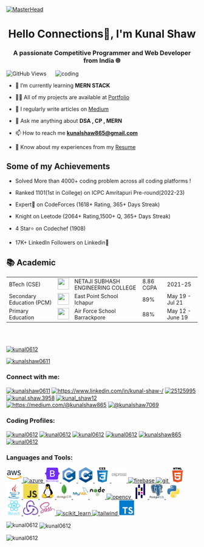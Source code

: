 [![MasterHead](https://firebasestorage.googleapis.com/v0/b/flexi-coding.appspot.com/o/dempgi7-520f8d5f-63d4-4453-8822-dbc149ae27f8.gif?alt=media&token=91c0c7b2-93c3-4029-b011-1a8703c5730d)](https://rishavchanda.io)
<h1 align="center">Hello Connections👋, I'm Kunal Shaw</h1>
<h3 align="center">A passionate Competitive Programmer and Web Developer from India 🌐</h3>

<img align="right" alt="coding" width="375" src="https://user-images.githubusercontent.com/55389276/140866485-8fb1c876-9a8f-4d6a-98dc-08c4981eaf70.gif">

![GitHub Views](https://komarev.com/ghpvc/?username=Kunal0612&color=1a95ce)

- 🌱 I’m currently learning **MERN STACK**

- 👨‍💻 All of my projects are available at <a href="https://portfolio-kunal0612.vercel.app/" target="">Portfolio</a>

- 📝 I regularly write articles on <a href="https://medium.com/@kunalshaw865" target="">Medium</a>

- 💬 Ask me anything about **DSA , CP , MERN**

- 📫 How to reach me **kunalshaw865@gmail.com**

- 📄 Know about my experiences from my [Resume](https://drive.google.com/file/d/1AoqLb5uEQ_X-xIuYOPo6qTSPnVs22R28/view)

<h2 align="left">Some of my Achievements</h2>

- Solved More than 4000+ coding problem across all coding platforms !
  
- Ranked 1101(1st in College) on ICPC Amritapuri Pre-round(2022-23)

- Expert🔵 on CodeForces (1618+ Rating, 365+ Days Streak) 

- Knight on Leetode (2064+ Rating,1500+ Q, 365+ Days Streak) 

- 4 Star⭐ on Codechef (1908)

- 17K+ LinkedIn Followers on Linkedin🚀


<h2>📚 Academic  </h2>

| | |  || | 
|-----------|-----------|-----------|-----------|-----------|
| BTech (CSE) | <img src="https://www.nsec.ac.in/images/nsec_logo_w1013xh1363.png" width="30" height="30"/> | NETAJI SUBHASH ENGINEERING COLLEGE  | 8.86 CGPA | 2021-25 |
| Secondary Education (PCM) | <img src="https://mlvpyactzzjo.i.optimole.com/w:200/h:195/q:mauto/f:avif/https://eastpointschool.org.in/wp-content/uploads/2022/07/eps_logo-200px_.png" width="30" height="30"/> | East Point School Ichapur | 89% | May 19 - Jul 21 |
| Primary Education | <img src="https://play-lh.googleusercontent.com/wqPyWooSIArRIjnENHncceRG5JrE20Jo6Iy6YiC1FOys5ldLiE61Uk-KskMV8zaPQw" width="30" height="30"/> | Air Force School Barrackpore | 88% | May 12 - June 19 |



<br>
<br>

<p align="left"> <a href="https://github.com/ryo-ma/github-profile-trophy"><img src="https://github-profile-trophy.vercel.app/?username=kunal0612" alt="kunal0612" /></a> </p>

<p align="left"> <a href="https://twitter.com/kunalshaw0611" target="blank"><img src="https://img.shields.io/twitter/follow/kunalshaw0611?logo=twitter&style=for-the-badge" alt="kunalshaw0611" /></a> </p>


<h3 align="left">Connect with me:</h3>
<p align="left">
<a href="https://twitter.com/kunalshaw0611" target="blank"><img align="center" src="https://raw.githubusercontent.com/rahuldkjain/github-profile-readme-generator/master/src/images/icons/Social/twitter.svg" alt="kunalshaw0611" height="30" width="40" /></a>
<a href="https://www.linkedin.com/in/kunal-shaw-/" target="blank"><img align="center" src="https://raw.githubusercontent.com/rahuldkjain/github-profile-readme-generator/master/src/images/icons/Social/linked-in-alt.svg" alt="https://www.linkedin.com/in/kunal-shaw-/" height="30" width="40" /></a>
<a href="https://stackoverflow.com/users/25125995" target="blank"><img align="center" src="https://raw.githubusercontent.com/rahuldkjain/github-profile-readme-generator/master/src/images/icons/Social/stack-overflow.svg" alt="25125995" height="30" width="40" /></a>
<a href="https://fb.com/kunal.shaw.3958" target="blank"><img align="center" src="https://raw.githubusercontent.com/rahuldkjain/github-profile-readme-generator/master/src/images/icons/Social/facebook.svg" alt="kunal.shaw.3958" height="30" width="40" /></a>
<a href="https://www.instagram.com/_kunal.cpp_12/" target="blank"><img align="center" src="https://raw.githubusercontent.com/rahuldkjain/github-profile-readme-generator/master/src/images/icons/Social/instagram.svg" alt="kunal_shaw12" height="30" width="40" /></a>
<a href="https://medium.com/https://medium.com/@kunalshaw865" target="blank"><img align="center" src="https://raw.githubusercontent.com/rahuldkjain/github-profile-readme-generator/master/src/images/icons/Social/medium.svg" alt="https://medium.com/@kunalshaw865" height="30" width="40" /></a>
<a href="https://www.youtube.com/c/@kunalshaw7069" target="blank"><img align="center" src="https://raw.githubusercontent.com/rahuldkjain/github-profile-readme-generator/master/src/images/icons/Social/youtube.svg" alt="@kunalshaw7069" height="30" width="40" /></a>
<h3 align="left">Coding Profiles:</h3>
<p align="left">
<a href="https://www.codechef.com/users/kunal0612" target="blank"><img align="center" src="https://cdn.jsdelivr.net/npm/simple-icons@3.1.0/icons/codechef.svg" alt="kunal0612" height="30" width="40" /></a>
<a href="https://www.hackerrank.com/kunal0612" target="blank"><img align="center" src="https://raw.githubusercontent.com/rahuldkjain/github-profile-readme-generator/master/src/images/icons/Social/hackerrank.svg" alt="kunal0612" height="30" width="40" /></a>
<a href="https://codeforces.com/profile/kunal0612" target="blank"><img align="center" src="https://raw.githubusercontent.com/rahuldkjain/github-profile-readme-generator/master/src/images/icons/Social/codeforces.svg" alt="kunal0612" height="30" width="40" /></a>
<a href="https://www.leetcode.com/kunal0612" target="blank"><img align="center" src="https://raw.githubusercontent.com/rahuldkjain/github-profile-readme-generator/master/src/images/icons/Social/leet-code.svg" alt="kunal0612" height="30" width="40" /></a>
<a href="https://www.hackerearth.com/kunalshaw865" target="blank"><img align="center" src="https://raw.githubusercontent.com/rahuldkjain/github-profile-readme-generator/master/src/images/icons/Social/hackerearth.svg" alt="kunalshaw865" height="30" width="40" /></a>
<a href="https://auth.geeksforgeeks.org/user/kunal0612" target="blank"><img align="center" src="https://raw.githubusercontent.com/rahuldkjain/github-profile-readme-generator/master/src/images/icons/Social/geeks-for-geeks.svg" alt="kunal0612" height="30" width="40" /></a>
</p>

<h3 align="left">Languages and Tools:</h3>
<p align="left"> <a href="https://aws.amazon.com" target="_blank" rel="noreferrer"> <img src="https://raw.githubusercontent.com/devicons/devicon/master/icons/amazonwebservices/amazonwebservices-original-wordmark.svg" alt="aws" width="40" height="40"/> </a> <a href="https://azure.microsoft.com/en-in/" target="_blank" rel="noreferrer"> <img src="https://www.vectorlogo.zone/logos/microsoft_azure/microsoft_azure-icon.svg" alt="azure" width="40" height="40"/> </a> <a href="https://getbootstrap.com" target="_blank" rel="noreferrer"> <img src="https://raw.githubusercontent.com/devicons/devicon/master/icons/bootstrap/bootstrap-plain-wordmark.svg" alt="bootstrap" width="40" height="40"/> </a> <a href="https://www.cprogramming.com/" target="_blank" rel="noreferrer"> <img src="https://raw.githubusercontent.com/devicons/devicon/master/icons/c/c-original.svg" alt="c" width="40" height="40"/> </a> <a href="https://www.w3schools.com/cpp/" target="_blank" rel="noreferrer"> <img src="https://raw.githubusercontent.com/devicons/devicon/master/icons/cplusplus/cplusplus-original.svg" alt="cplusplus" width="40" height="40"/> </a> <a href="https://www.w3schools.com/css/" target="_blank" rel="noreferrer"> <img src="https://raw.githubusercontent.com/devicons/devicon/master/icons/css3/css3-original-wordmark.svg" alt="css3" width="40" height="40"/> </a> <a href="https://expressjs.com" target="_blank" rel="noreferrer"> <img src="https://raw.githubusercontent.com/devicons/devicon/master/icons/express/express-original-wordmark.svg" alt="express" width="40" height="40"/> </a> <a href="https://firebase.google.com/" target="_blank" rel="noreferrer"> <img src="https://www.vectorlogo.zone/logos/firebase/firebase-icon.svg" alt="firebase" width="40" height="40"/> </a> <a href="https://git-scm.com/" target="_blank" rel="noreferrer"> <img src="https://www.vectorlogo.zone/logos/git-scm/git-scm-icon.svg" alt="git" width="40" height="40"/> </a> <a href="https://www.w3.org/html/" target="_blank" rel="noreferrer"> <img src="https://raw.githubusercontent.com/devicons/devicon/master/icons/html5/html5-original-wordmark.svg" alt="html5" width="40" height="40"/> </a> <a href="https://www.java.com" target="_blank" rel="noreferrer"> <img src="https://raw.githubusercontent.com/devicons/devicon/master/icons/java/java-original.svg" alt="java" width="40" height="40"/> </a> <a href="https://developer.mozilla.org/en-US/docs/Web/JavaScript" target="_blank" rel="noreferrer"> <img src="https://raw.githubusercontent.com/devicons/devicon/master/icons/javascript/javascript-original.svg" alt="javascript" width="40" height="40"/> </a> <a href="https://www.linux.org/" target="_blank" rel="noreferrer"> <img src="https://raw.githubusercontent.com/devicons/devicon/master/icons/linux/linux-original.svg" alt="linux" width="40" height="40"/> </a> <a href="https://www.mongodb.com/" target="_blank" rel="noreferrer"> <img src="https://raw.githubusercontent.com/devicons/devicon/master/icons/mongodb/mongodb-original-wordmark.svg" alt="mongodb" width="40" height="40"/> </a> <a href="https://www.mysql.com/" target="_blank" rel="noreferrer"> <img src="https://raw.githubusercontent.com/devicons/devicon/master/icons/mysql/mysql-original-wordmark.svg" alt="mysql" width="40" height="40"/> </a> <a href="https://nodejs.org" target="_blank" rel="noreferrer"> <img src="https://raw.githubusercontent.com/devicons/devicon/master/icons/nodejs/nodejs-original-wordmark.svg" alt="nodejs" width="40" height="40"/> </a> <a href="https://opencv.org/" target="_blank" rel="noreferrer"> <img src="https://www.vectorlogo.zone/logos/opencv/opencv-icon.svg" alt="opencv" width="40" height="40"/> </a> <a href="https://pandas.pydata.org/" target="_blank" rel="noreferrer"> <img src="https://raw.githubusercontent.com/devicons/devicon/2ae2a900d2f041da66e950e4d48052658d850630/icons/pandas/pandas-original.svg" alt="pandas" width="40" height="40"/> </a> <a href="https://www.postgresql.org" target="_blank" rel="noreferrer"> <img src="https://raw.githubusercontent.com/devicons/devicon/master/icons/postgresql/postgresql-original-wordmark.svg" alt="postgresql" width="40" height="40"/> </a> <a href="https://www.python.org" target="_blank" rel="noreferrer"> <img src="https://raw.githubusercontent.com/devicons/devicon/master/icons/python/python-original.svg" alt="python" width="40" height="40"/> </a> <a href="https://reactjs.org/" target="_blank" rel="noreferrer"> <img src="https://raw.githubusercontent.com/devicons/devicon/master/icons/react/react-original-wordmark.svg" alt="react" width="40" height="40"/> </a> <a href="https://redux.js.org" target="_blank" rel="noreferrer"> <img src="https://raw.githubusercontent.com/devicons/devicon/master/icons/redux/redux-original.svg" alt="redux" width="40" height="40"/> </a> <a href="https://sass-lang.com" target="_blank" rel="noreferrer"> <img src="https://raw.githubusercontent.com/devicons/devicon/master/icons/sass/sass-original.svg" alt="sass" width="40" height="40"/> </a> <a href="https://scikit-learn.org/" target="_blank" rel="noreferrer"> <img src="https://upload.wikimedia.org/wikipedia/commons/0/05/Scikit_learn_logo_small.svg" alt="scikit_learn" width="40" height="40"/> </a> <a href="https://tailwindcss.com/" target="_blank" rel="noreferrer"> <img src="https://www.vectorlogo.zone/logos/tailwindcss/tailwindcss-icon.svg" alt="tailwind" width="40" height="40"/> </a> <a href="https://www.typescriptlang.org/" target="_blank" rel="noreferrer"> <img src="https://raw.githubusercontent.com/devicons/devicon/master/icons/typescript/typescript-original.svg" alt="typescript" width="40" height="40"/> </a> </p>

<p><img align="left" src="https://github-readme-stats.vercel.app/api/top-langs?username=kunal0612&show_icons=true&locale=en&layout=compact" alt="kunal0612" /></p>

<p>&nbsp;<img align="center" src="https://github-readme-stats.vercel.app/api?username=kunal0612&show_icons=true&locale=en" alt="kunal0612" /></p>

<p><img align="center" src="https://github-readme-streak-stats.herokuapp.com/?user=kunal0612&" alt="kunal0612" /></p>

